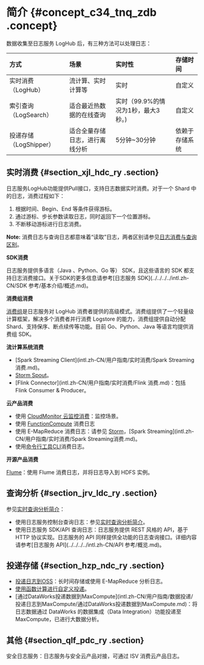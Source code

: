 # 简介 {#concept_c34_tnq_zdb .concept}

数据收集至日志服务 LogHub 后，有三种方法可以处理日志：

|方式|场景|实时性|存储时间|
|:-|:-|:--|:---|
|实时消费（LogHub）|流计算、实时计算等|实时|自定义|
|索引查询（LogSearch）|适合最近热数据的在线查询|实时（99.9%的情况为1秒，最大3秒。\)|自定义|
|投递存储（LogShipper）|适合全量存储日志，进行离线分析|5分钟~30分钟|依赖于存储系统|

## 实时消费 {#section_xjl_hdc_ry .section}

日志服务LogHub功能提供Pull接口，支持日志数据实时消费。对于一个 Shard 中的日志，消费过程如下：

1.  根据时间、Begin、End 等条件获得游标。
2.  通过游标、步长参数读取日志，同时返回下一个位置游标。
3.  不断移动游标进行日志消费。

**Note:** 消费日志与查询日志都意味着“读取”日志，两者区别请参见[日志消费与查询区别](../../../../intl.zh-CN/常见问题/日志查询/日志消费与查询区别.md#)。

**SDK消费**

日志服务提供多语言（Java 、Python、Go 等） SDK，且这些语言的 SDK 都支持日志消费接口。关于SDK的更多信息请参考[日志服务 SDK](../../../../intl.zh-CN/SDK 参考/基本介绍/概述.md)。

**消费组消费**

[消费组](intl.zh-CN/用户指南/实时消费/消费组消费/通过消费组消费日志.md)是日志服务对 LogHub 消费者提供的高级模式。消费组提供了一个轻量级计算框架，解决多个消费者并行消费 Logstore 的能力，消费组提供自动分配 Shard、支持保序、断点续传等功能。目前 Go、Python、Java 等语言均提供消费组 SDK。

**流计算系统消费** 

-   [Spark Streaming Client](intl.zh-CN/用户指南/实时消费/Spark Streaming消费.md)。
-   [Storm Spout](intl.zh-CN/用户指南/实时消费/Storm消费.md)。
-   [Flink Connector](intl.zh-CN/用户指南/实时消费/Flink 消费.md)：包括 Flink Consumer & Producer。

**云产品消费** 

-   使用 [CloudMonitor 云监控消费](intl.zh-CN/用户指南/实时消费/CloudMonitor消费.md)：监控场景。
-   使用 [FunctionCompute](intl.zh-CN/用户指南/实时消费/函数计算消费/开发指南.md#) 消费日志
-   使用 E-MapReduce 消费日志：请参见 [Storm](intl.zh-CN/用户指南/实时消费/Storm消费.md)，[Spark Streaming](intl.zh-CN/用户指南/实时消费/Spark Streaming消费.md)。
-   使用[命令行工具CLI](http://aliyun-log-cli.readthedocs.io/en/latest/tutorials/tutorial_pull_logs.html)消费日志。

**开源产品消费**

[Flume](https://github.com/aliyun/aliyun-log-flume)：使用 Flume 消费日志，并将日志导入到 HDFS 实例。

## 查询分析 {#section_jrv_ldc_ry .section}

参见[实时查询分析简介](intl.zh-CN/用户指南/查询与分析/简介.md)：

-   使用日志服务控制台查询日志：参见[实时查询分析简介](intl.zh-CN/用户指南/查询与分析/简介.md)。
-   使用日志服务 SDK/API 查询日志：日志服务提供 REST 风格的 API，基于 HTTP 协议实现。日志服务的 API 同样提供全功能的日志查询接口。详细内容请参考[日志服务 API](../../../../intl.zh-CN/API 参考/概览.md)。

## 投递存储 {#section_hzp_ndc_ry .section}

-   [投递日志到OSS](intl.zh-CN/用户指南/数据投递/投递日志到OSS/投递流程.md)：长时间存储或使用 E-MapReduce 分析日志。
-   [使用函数计算进行自定义投递](intl.zh-CN/用户指南/实时消费/函数计算消费/配置函数计算消费日志.md)。
-   [通过DataWorks投递数据到MaxCompute](intl.zh-CN/用户指南/数据投递/ 投递日志到MaxCompute/通过DataWorks投递数据到MaxCompute.md)：将日志数据通过 DataWorks 的数据集成（Data Integration）功能投递至 MaxCompute，已进行大数据分析。

## 其他 {#section_qlf_pdc_ry .section}

安全日志服务：日志服务与安全云产品对接，可通过 ISV 消费云产品日志。

